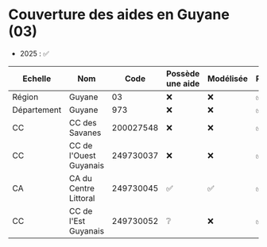 # Couverture des aides en Guyane (03)

- 2025 : ✅

| Echelle     | Nom                    | Code      | Possède une aide | Modélisée | Relue |
| ----------- | ---------------------- | --------- | ---------------- | --------- | ----- |
| Région      | Guyane                 | 03        | ❌               | ❌        | ✅    |
| Département | Guyane                 | 973       | ❌               | ❌        | ✅    |
| CC          | CC des Savanes         | 200027548 | ❌               | ❌        | ✅    |
| CC          | CC de l'Ouest Guyanais | 249730037 | ❌               | ❌        | ✅    |
| CA          | CA du Centre Littoral  | 249730045 | ✅               | ✅        | ✅    |
| CC          | CC de l'Est Guyanais   | 249730052 | ❔               | ❌        | ✅    |
